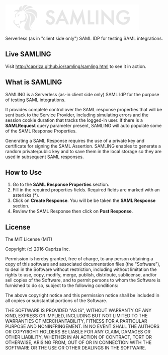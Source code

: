 ![samling logo](/public/samling.png)

Serverless (as in "client side only") SAML IDP for testing SAML integrations.

## Live SAMLING

Visit http://capriza.github.io/samling/samling.html to see it in action.

## What is SAMLING

SAMLING is a Serverless (as-in client side only) SAML IdP for the purpose of testing SAML integrations.

It provides complete control over the SAML response properties that will be sent back to the Service Provider, including simulating errors and the session cookie
duration that tracks the logged-in user.
If there is a <strong>SAMLRequest</strong> query parameter present, SAMLING will auto populate some of the SAML Response Properties.

Generating a SAML Response requires the use of a private key and certificate for signing the SAML Assertion.
SAMLING enables to generate a random private/public key and to save them in the local storage so they are used in subsequent SAML responses.</p>

## How to Use

1. Go to the **SAML Response Properties** section.
2. Fill in the required properties fields. Required fields are marked with an asterisks (*).
3. Click on **Create Response**. You will be be taken the **SAML Response** section.
4. Review the SAML Response then click on **Post Response**.

## License

The MIT License (MIT)

Copyright (c) 2016 Capriza Inc.

Permission is hereby granted, free of charge, to any person obtaining a copy
of this software and associated documentation files (the "Software"), to deal
in the Software without restriction, including without limitation the rights
to use, copy, modify, merge, publish, distribute, sublicense, and/or sell
copies of the Software, and to permit persons to whom the Software is
furnished to do so, subject to the following conditions:

The above copyright notice and this permission notice shall be included in
all copies or substantial portions of the Software.

THE SOFTWARE IS PROVIDED "AS IS", WITHOUT WARRANTY OF ANY KIND, EXPRESS OR
IMPLIED, INCLUDING BUT NOT LIMITED TO THE WARRANTIES OF MERCHANTABILITY,
FITNESS FOR A PARTICULAR PURPOSE AND NONINFRINGEMENT. IN NO EVENT SHALL THE
AUTHORS OR COPYRIGHT HOLDERS BE LIABLE FOR ANY CLAIM, DAMAGES OR OTHER
LIABILITY, WHETHER IN AN ACTION OF CONTRACT, TORT OR OTHERWISE, ARISING FROM,
OUT OF OR IN CONNECTION WITH THE SOFTWARE OR THE USE OR OTHER DEALINGS IN
THE SOFTWARE.

